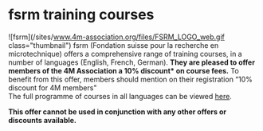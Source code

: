 # fsrm training courses

![fsrm](/sites/www.4m-association.org/files/FSRM_LOGO_web.gif class="thumbnail")
fsrm (Fondation suisse pour la recherche en microtechnique) offers a comprehensive range of training courses, in a number of languages (English, French, German). <b>They are pleased to offer members of the 4M Association a 10% discount* on course fees.</b> To benefit from this offer, members should mention on their registration “10% discount for 4M members"  
The full programme of courses in all languages can be viewed [here](http://www.fsrm.ch/e/formAgenda.php).   

**This offer cannot be used in conjunction with any other offers or discounts available.**

 

 